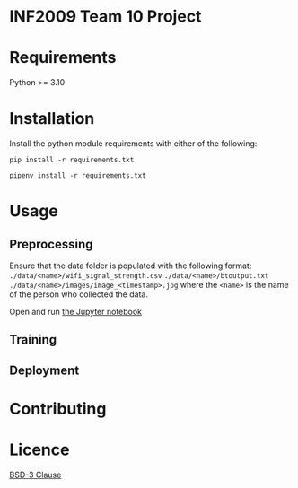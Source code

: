 # INF2009 Team 10 Project

# Requirements
Python >= 3.10

# Installation
Install the python module requirements with either of the following:

```shell
pip install -r requirements.txt
```

```shell
pipenv install -r requirements.txt
```

# Usage
## Preprocessing
Ensure that the data folder is populated with the following format:
`./data/<name>/wifi_signal_strength.csv`
`./data/<name>/btoutput.txt`
`./data/<name>/images/image_<timestamp>.jpg`
where the `<name>` is the name of the person who collected the data.

Open and run [the Jupyter notebook](./preprocessing.ipynb)

## Training
## Deployment

# Contributing

# Licence
[BSD-3 Clause](LICENSE.txt)

